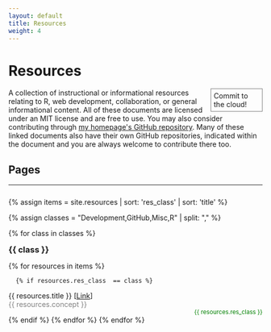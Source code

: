 ```yaml
---
layout: default
title: Resources
weight: 4
---
```


# Resources

<div>
	<object type="image/svg+xml" data="../images/commit_sjg.svg" style="float:right;width:18%; padding:5px;border-color:gray;border-style:solid;border-width:0.5px;margin-left:8px;">
	  Commit to the cloud!
	  <!-- fallback image in CSS -->
	</object>
	<span style="text-align:full;">
	A collection of instructional or informational resources relating to R, web development, collaboration, or general informational content.  All of these documents are licensed under an MIT license and are free to use.  You may also consider contributing through <a href="https://github.com/SimonGoring/simongoring.github.io">my homepage's GitHub repository</a>.  Many of these linked documents also have their own GitHub repositories, indicated within the document and you are always welcome to contribute there too.</span>
</div>

<h2>Pages</h2>
<hr style="color:gray;margin-bottom:25px">

{% assign items = site.resources | sort: 'res_class' | sort: 'title' %}

{% assign classes = "Development,GitHub,Misc,R" | split: "," %}

{% for class in classes %}

  <h3 style="display:inline;">{{ class }}</h3>

  {% for resources in items %}

	  {% if resources.res_class  == class %}

<div class="col-lg-3 col-md-6 text-center">
	<div class="resource-box">
		{{ resources.title }}  [<a href="{{resources.url}}">Link</a>]<br>
	  <span style = "display:inline-block;width:80%;color:gray;">{{ resources.concept }}</span><span style="float:right;color:green;"><small>{{ resources.res_class }}</small></span>
	  <br><p></p>
	</div>
</div>
	  {% endif %}
  {% endfor %}
{% endfor %}
